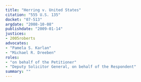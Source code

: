 ```yaml
---
title: "Herring v. United States"
citation: "555 U.S. 135"
docket: "07-513"
argdate: "2008-10-08"
publishdate: "2009-01-14"
justices:
- 2005roberts
advocates:
- "Pamela S. Karlan"
- "Michael R. Dreeben"
roles:
- "on behalf of the Petitioner"
- "Deputy Solicitor General, on behalf of the Respondent"
summary: ""
---
```


